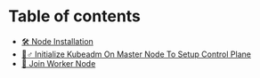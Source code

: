 # Table of contents

* [🛠 Node Installation](README.md)
* [🙆♂ Initialize Kubeadm On Master Node To Setup Control Plane](initialize-kubeadm-on-master-node-to-setup-control-plane.md)
* [🔗 Join Worker Node](join-worker-node.md)
